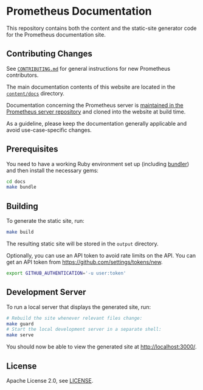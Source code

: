 # Prometheus Documentation

This repository contains both the content and the static-site generator code for the
Prometheus documentation site.

## Contributing Changes

See [`CONTRIBUTING.md`](CONTRIBUTING.md) for general instructions for new Prometheus contributors.

The main documentation contents of this website are located in the [`content/docs`](content/docs) directory.

Documentation concerning the Prometheus server is [maintained in the Prometheus server repository](https://github.com/prometheus/prometheus/tree/master/docs) and cloned into the website at build time.

As a guideline, please keep the documentation generally applicable and avoid use-case-specific changes.

## Prerequisites

You need to have a working Ruby environment set up (including [bundler](https://bundler.io/))
and then install the necessary gems:

```bash
cd docs
make bundle
```

## Building

To generate the static site, run:

```bash
make build
```

The resulting static site will be stored in the `output` directory.

Optionally, you can use an API token to avoid rate limits on the API. You can get an API token from https://github.com/settings/tokens/new.
```bash
export GITHUB_AUTHENTICATION='-u user:token'
```

## Development Server

To run a local server that displays the generated site, run:

```bash
# Rebuild the site whenever relevant files change:
make guard
# Start the local development server in a separate shell:
make serve
```

You should now be able to view the generated site at
[http://localhost:3000/](http://localhost:3000).

## License

Apache License 2.0, see [LICENSE](LICENSE).
